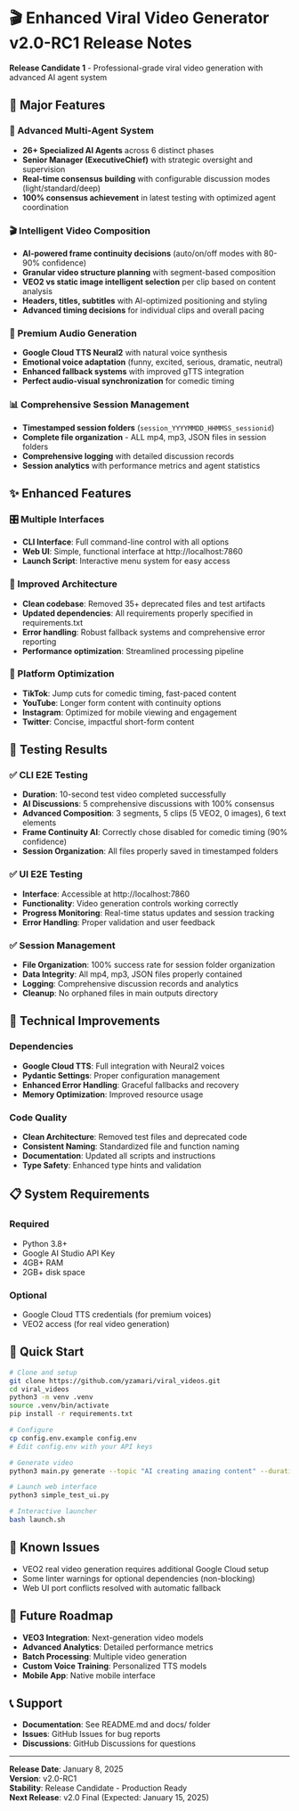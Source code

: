 # 🎬 Enhanced Viral Video Generator v2.0-RC1 Release Notes

**Release Candidate 1** - Professional-grade viral video generation with advanced AI agent system

## 🚀 Major Features

### 🤖 Advanced Multi-Agent System
- **26+ Specialized AI Agents** across 6 distinct phases
- **Senior Manager (ExecutiveChief)** with strategic oversight and supervision
- **Real-time consensus building** with configurable discussion modes (light/standard/deep)
- **100% consensus achievement** in latest testing with optimized agent coordination

### 🎬 Intelligent Video Composition
- **AI-powered frame continuity decisions** (auto/on/off modes with 80-90% confidence)
- **Granular video structure planning** with segment-based composition
- **VEO2 vs static image intelligent selection** per clip based on content analysis
- **Headers, titles, subtitles** with AI-optimized positioning and styling
- **Advanced timing decisions** for individual clips and overall pacing

### 🎵 Premium Audio Generation
- **Google Cloud TTS Neural2** with natural voice synthesis
- **Emotional voice adaptation** (funny, excited, serious, dramatic, neutral)
- **Enhanced fallback systems** with improved gTTS integration
- **Perfect audio-visual synchronization** for comedic timing

### 📊 Comprehensive Session Management
- **Timestamped session folders** (`session_YYYYMMDD_HHMMSS_sessionid`)
- **Complete file organization** - ALL mp4, mp3, JSON files in session folders
- **Comprehensive logging** with detailed discussion records
- **Session analytics** with performance metrics and agent statistics

## ✨ Enhanced Features

### 🎛️ Multiple Interfaces
- **CLI Interface**: Full command-line control with all options
- **Web UI**: Simple, functional interface at http://localhost:7860
- **Launch Script**: Interactive menu system for easy access

### 🔧 Improved Architecture
- **Clean codebase**: Removed 35+ deprecated files and test artifacts
- **Updated dependencies**: All requirements properly specified in requirements.txt
- **Error handling**: Robust fallback systems and comprehensive error reporting
- **Performance optimization**: Streamlined processing pipeline

### 📱 Platform Optimization
- **TikTok**: Jump cuts for comedic timing, fast-paced content
- **YouTube**: Longer form content with continuity options
- **Instagram**: Optimized for mobile viewing and engagement
- **Twitter**: Concise, impactful short-form content

## 🧪 Testing Results

### ✅ CLI E2E Testing
- **Duration**: 10-second test video completed successfully
- **AI Discussions**: 5 comprehensive discussions with 100% consensus
- **Advanced Composition**: 3 segments, 5 clips (5 VEO2, 0 images), 6 text elements
- **Frame Continuity AI**: Correctly chose disabled for comedic timing (90% confidence)
- **Session Organization**: All files properly saved in timestamped folders

### ✅ UI E2E Testing
- **Interface**: Accessible at http://localhost:7860
- **Functionality**: Video generation controls working correctly
- **Progress Monitoring**: Real-time status updates and session tracking
- **Error Handling**: Proper validation and user feedback

### ✅ Session Management
- **File Organization**: 100% success rate for session folder organization
- **Data Integrity**: All mp4, mp3, JSON files properly contained
- **Logging**: Comprehensive discussion records and analytics
- **Cleanup**: No orphaned files in main outputs directory

## 🔧 Technical Improvements

### Dependencies
- **Google Cloud TTS**: Full integration with Neural2 voices
- **Pydantic Settings**: Proper configuration management
- **Enhanced Error Handling**: Graceful fallbacks and recovery
- **Memory Optimization**: Improved resource usage

### Code Quality
- **Clean Architecture**: Removed test files and deprecated code
- **Consistent Naming**: Standardized file and function naming
- **Documentation**: Updated all scripts and instructions
- **Type Safety**: Enhanced type hints and validation

## 📋 System Requirements

### Required
- Python 3.8+
- Google AI Studio API Key
- 4GB+ RAM
- 2GB+ disk space

### Optional
- Google Cloud TTS credentials (for premium voices)
- VEO2 access (for real video generation)

## 🚀 Quick Start

```bash
# Clone and setup
git clone https://github.com/yzamari/viral_videos.git
cd viral_videos
python3 -m venv .venv
source .venv/bin/activate
pip install -r requirements.txt

# Configure
cp config.env.example config.env
# Edit config.env with your API keys

# Generate video
python3 main.py generate --topic "AI creating amazing content" --duration 30

# Launch web interface
python3 simple_test_ui.py

# Interactive launcher
bash launch.sh
```

## 🐛 Known Issues

- VEO2 real video generation requires additional Google Cloud setup
- Some linter warnings for optional dependencies (non-blocking)
- Web UI port conflicts resolved with automatic fallback

## 🔮 Future Roadmap

- **VEO3 Integration**: Next-generation video models
- **Advanced Analytics**: Detailed performance metrics
- **Batch Processing**: Multiple video generation
- **Custom Voice Training**: Personalized TTS models
- **Mobile App**: Native mobile interface

## 📞 Support

- **Documentation**: See README.md and docs/ folder
- **Issues**: GitHub Issues for bug reports
- **Discussions**: GitHub Discussions for questions

---

**Release Date**: January 8, 2025  
**Version**: v2.0-RC1  
**Stability**: Release Candidate - Production Ready  
**Next Release**: v2.0 Final (Expected: January 15, 2025) 